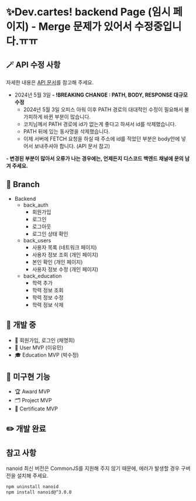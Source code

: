 # ✨Dev.cartes! backend Page (임시 페이지) - Merge 문제가 있어서 수정중입니다.ㅠㅠ

## 🪄 API 수정 사항

자세한 내용은 [API 문서](https://docs.google.com/spreadsheets/d/1xZFiT2gpMSSY5c2hOz8VhJL_gC7Prh9ZJ5Q6wfp4Itk/edit?usp=sharing)를 참고해 주세요.

- 2024년 5월 3일
  **- !BREAKING CHANGE : PATH, BODY, RESPONSE 대규모 수정**
  - 2024년 5월 3일 오피스 아워 이후 PATH 경로의 대대적인 수정이 필요해서 불가피하게 바뀐 부분이 많습니다.
  - 코치님께서 PATH 경로에 id가 없는게 좋다고 하셔서 id를 삭제했습니다.
  - PATH 뒤에 있는 동사명을 삭제했습니다.
  - 이제 서버에 FETCH 요청을 하실 때 주소에 id를 적었던 부분은 body안에 넣어서 보내주셔야 합니다. (API 문서 참고)

**- 변경된 부분이 많아서 오류가 나는 경우에는, 언제든지 디스코드 백엔드 채널에 문의 남겨 주세요.**

## 🌱 Branch

- Backend
  - back_auth
    - 회원가입
    - 로그인
    - 로그아웃
    - 로그인 상태 확인
  - back_users
    - 사용자 목록 (네트워크 페이지)
    - 사용자 정보 조회 (개인 페이지)
    - 본인 확인 (개인 페이지)
    - 사용자 정보 수정 (개인 페이지)
  - back_education
    - 학력 추가
    - 학력 정보 조회
    - 학력 정보 수정
    - 학력 정보 삭제

## 🔧 개발 중

- 🔑 회원가입, 로그인 (채명희)
- 🧸 User MVP (이유민)
- 🎓 Education MVP (박수정)

## 🎯️ 미구현 기능

- 🏆 Award MVP
- 🗂️ Project MVP
- ️🪪 Certificate MVP

## ✏️ 개발 완료

## 참고 사항

nanoid 최신 버전은 CommonJS를 지원해 주지 않기 때문에, 에러가 발생할 경우 구버전을 설치해 주세요.

```sh
npm uninstall nanoid
npm install nanoid@^3.0.0
```
